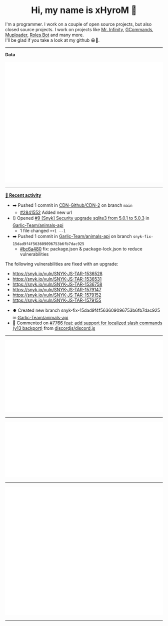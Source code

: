<p align="center">
    <!-- <img src="https://avatars.githubusercontent.com/u/56601352" width="192" alt="hyro's pfp" /> -->
    <h1 align="center">Hi, my name is xHyroM 👋</h1>
</p>

I'm a programmer. I work on a couple of open source projects, but also closed source projects. I work on projects like [Mr. Infinity](https://discord.com/oauth2/authorize?client_id=720321585625694239&scope=bot%20applications.commands&permissions=8&redirect_uri=https://blobs.gq/imanager&prompt=consent&response_type=code), [GCommands](https://github.com/Garlic-Team/GCommands), [Muploader](https://github.com/xHyroM/Muploder), [Roles Bot](https://github.com/xHyroM/roles-bot) and many more.  
I'll be glad if you take a look at my github 😀👀.

___
**Data**

<img src="https://github.com/xHyroM/xHyroM/blob/master/.cache/base.svg">

___

**[📰 Recent activity](https://github.com/xHyroM)**
* ➡️ Pushed 1 commit in [CDN-Github/CDN-2](https://github.com/CDN-Github/CDN-2) on branch `main`
  * [#2841552](https://github.com/CDN-Github/CDN-2/commit/2841552) Added new url
* 🔃 Opened [#9 [Snyk] Security upgrade sqlite3 from 5.0.1 to 5.0.3](https://github.com/Garlic-Team/animals-api/pull/9) in [Garlic-Team/animals-api](https://github.com/Garlic-Team/animals-api)
  * 1 file changed `++1 --1`
* ➡️ Pushed 1 commit in [Garlic-Team/animals-api](https://github.com/Garlic-Team/animals-api) on branch `snyk-fix-15dad9f4f563609096753b6fb7dac925`
  * [#bc6a480](https://github.com/Garlic-Team/animals-api/commit/bc6a480) fix: package.json &amp; package-lock.json to reduce vulnerabilities

The following vulnerabilities are fixed with an upgrade:
- https://snyk.io/vuln/SNYK-JS-TAR-1536528
- https://snyk.io/vuln/SNYK-JS-TAR-1536531
- https://snyk.io/vuln/SNYK-JS-TAR-1536758
- https://snyk.io/vuln/SNYK-JS-TAR-1579147
- https://snyk.io/vuln/SNYK-JS-TAR-1579152
- https://snyk.io/vuln/SNYK-JS-TAR-1579155
* ⏺️ Created new branch snyk-fix-15dad9f4f563609096753b6fb7dac925 in [Garlic-Team/animals-api](https://github.com/Garlic-Team/animals-api)
* 💬 Commented on [#7766 feat: add support for localized slash commands (v13 backport)](https://github.com/discordjs/discord.js/issues/7766) from [discordjs/discord.js](https://github.com/discordjs/discord.js)


___

<img src="https://github.com/xHyroM/xHyroM/blob/master/.cache/isocalendar.svg">

___

<img src="https://github.com/xHyroM/xHyroM/blob/master/.cache/languages.svg">

___

<img src="https://github.com/xHyroM/xHyroM/blob/master/.cache/achievements.svg">

___
